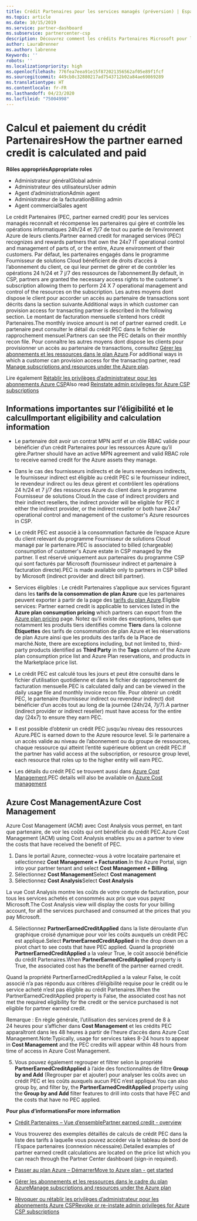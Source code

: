 ```yaml
---
title: Crédit Partenaires pour les services managés (préversion) | Espace partenaires
ms.topic: article
ms.date: 10/15/2019
ms.service: partner-dashboard
ms.subservice: partnercenter-csp
description: Découvrez comment les crédits Partenaires Microsoft pour les services managés sont calculés et payants, et comment vérifier que vous êtes éligible.
author: LauraBrenner
ms.author: labrenne
Keywords: ''
robots: ''
ms.localizationpriority: high
ms.openlocfilehash: 776fea7eea91e15f872021356562af05e89f1fcf
ms.sourcegitcommit: 449cb8c32880217ad7543712b02a84ae69869289
ms.translationtype: HT
ms.contentlocale: fr-FR
ms.lasthandoff: 04/23/2020
ms.locfileid: "75004998"
---
```

# <a name="how-the-partner-earned-credit-is-calculated-and-paid"></a><span data-ttu-id="d90dd-103">Calcul et paiement du crédit Partenaires</span><span class="sxs-lookup"><span data-stu-id="d90dd-103">How the partner earned credit is calculated and paid</span></span>

<span data-ttu-id="d90dd-104">**Rôles appropriés**</span><span class="sxs-lookup"><span data-stu-id="d90dd-104">**Appropriate roles**</span></span>
-   <span data-ttu-id="d90dd-105">Administrateur général</span><span class="sxs-lookup"><span data-stu-id="d90dd-105">Global admin</span></span>
-   <span data-ttu-id="d90dd-106">Administrateur des utilisateurs</span><span class="sxs-lookup"><span data-stu-id="d90dd-106">User admin</span></span>
-   <span data-ttu-id="d90dd-107">Agent d’administration</span><span class="sxs-lookup"><span data-stu-id="d90dd-107">Admin agent</span></span>
-   <span data-ttu-id="d90dd-108">Administrateur de la facturation</span><span class="sxs-lookup"><span data-stu-id="d90dd-108">Billing admin</span></span>
-   <span data-ttu-id="d90dd-109">Agent commercial</span><span class="sxs-lookup"><span data-stu-id="d90dd-109">Sales agent</span></span>

<span data-ttu-id="d90dd-110">Le crédit Partenaires (PEC, partner earned credit) pour les services managés reconnaît et récompense les partenaires qui gère et contrôle les opérations informatiques 24h/24 et 7j/7 de tout ou partie de l’environnent Azure de leurs clients.</span><span class="sxs-lookup"><span data-stu-id="d90dd-110">Partner earned credit for managed services (PEC) recognizes and rewards partners that own the 24x7 IT operational control and management of parts of, or the entire, Azure environment of their customers.</span></span> <span data-ttu-id="d90dd-111">Par défaut, les partenaires engagés dans le programme Fournisseur de solutions Cloud bénéficient de droits d’accès à l’abonnement du client, ce qui leur permet de gérer et de contrôler les opérations 24 h/24 et 7 j/7 des ressources de l’abonnement.</span><span class="sxs-lookup"><span data-stu-id="d90dd-111">By default, in CSP, partners are granted the necessary access rights to the customer's subscription allowing them to perform 24 X 7 operational management and control of the resources on the subscription.</span></span> <span data-ttu-id="d90dd-112">Les autres moyens dont dispose le client pour accorder un accès au partenaire de transactions sont décrits dans la section suivante.</span><span class="sxs-lookup"><span data-stu-id="d90dd-112">Additional ways in which customer can provision access for transacting partner is described in the following section.</span></span> <span data-ttu-id="d90dd-113">Le montant de facturation mensuelle s’entend hors crédit Partenaires.</span><span class="sxs-lookup"><span data-stu-id="d90dd-113">The monthly invoice amount is net of partner earned credit.</span></span> <span data-ttu-id="d90dd-114">Le partenaire peut consulter le détail du crédit PEC dans le fichier de rapprochement mensuel.</span><span class="sxs-lookup"><span data-stu-id="d90dd-114">Partners can see the PEC details on their monthly recon file.</span></span> <span data-ttu-id="d90dd-115">Pour connaître les autres moyens dont dispose les clients pour provisionner un accès au partenaire de transactions, consultez [Gérer les abonnements et les ressources dans le plan Azure](azure-plan-manage.md).</span><span class="sxs-lookup"><span data-stu-id="d90dd-115">For additional ways in which a customer can provision access for the transacting partner, read [Manage subscriptions and resources under the Azure plan](azure-plan-manage.md).</span></span>

<span data-ttu-id="d90dd-116">Lire également [Rétablir les privilèges d’administrateur pour les abonnements Azure CSP](revoke-reinstate-csp.md)</span><span class="sxs-lookup"><span data-stu-id="d90dd-116">Also read [Reinstate admin privileges for Azure CSP subscriptions](revoke-reinstate-csp.md)</span></span>

## <a name="important-eligibility-and-calculation-information"></a><span data-ttu-id="d90dd-117">Informations importantes sur l’éligibilité et le calcul</span><span class="sxs-lookup"><span data-stu-id="d90dd-117">Important eligibility and calculation information</span></span>

- <span data-ttu-id="d90dd-118">Le partenaire doit avoir un contrat MPN actif et un rôle RBAC valide pour bénéficier d’un crédit Partenaires pour les ressources Azure qu’il gère.</span><span class="sxs-lookup"><span data-stu-id="d90dd-118">Partner should have an active MPN agreement and valid RBAC role to receive earned credit for the Azure assets they manage.</span></span> 

- <span data-ttu-id="d90dd-119">Dans le cas des fournisseurs indirects et de leurs revendeurs indirects, le fournisseur indirect est éligible au crédit PEC si le fournisseur indirect, le revendeur indirect ou les deux gèrent et contrôlent les opérations 24 h/24 et 7 j/7 des ressources Azure du client dans le programme Fournisseur de solutions Cloud.</span><span class="sxs-lookup"><span data-stu-id="d90dd-119">In the case of indirect providers and their indirect resellers, the indirect provider will be eligible for PEC if either the indirect provider, or the indirect reseller or both have 24x7 operational control and management of the customer's Azure resources in CSP.</span></span>

- <span data-ttu-id="d90dd-120">Le crédit PEC est associé à la consommation facturée de l’espace Azure du client relevant du programme Fournisseur de solutions Cloud managé par le partenaire.</span><span class="sxs-lookup"><span data-stu-id="d90dd-120">PEC is associated to billed (chargeable) consumption of customer's Azure estate in CSP managed by the partner.</span></span> <span data-ttu-id="d90dd-121">Il est réservé uniquement aux partenaires du programme CSP qui sont facturés par Microsoft (fournisseur indirect et partenaire à facturation directe).</span><span class="sxs-lookup"><span data-stu-id="d90dd-121">PEC is made available only to partners in CSP billed by Microsoft (indirect provider and direct bill partner).</span></span> 

- <span data-ttu-id="d90dd-122">Services éligibles : Le crédit Partenaires s’applique aux services figurant dans les **tarifs de la consommation de plan Azure** que les partenaires peuvent exporter à partir de la page des [tarifs du plan Azure](https://partner.microsoft.com/commerce/sales).</span><span class="sxs-lookup"><span data-stu-id="d90dd-122">Eligible services: Partner earned credit is applicable to services listed in the **Azure plan consumption pricing** which partners can export from the [Azure plan pricing](https://partner.microsoft.com/commerce/sales) page.</span></span> <span data-ttu-id="d90dd-123">Notez qu’il existe des exceptions, telles que notamment les produits tiers identifiés comme **Tiers** dans la colonne **Étiquettes** des tarifs de consommation de plan Azure et les réservations de plan Azure ainsi que les produits des tarifs de la Place de marché.</span><span class="sxs-lookup"><span data-stu-id="d90dd-123">Note, there are exceptions including, but not limited to, third-party products identified as **Third Party** in  the **Tags** column of the Azure plan consumption price list and Azure Plan reservations, and products in the Marketplace price list.</span></span>

- <span data-ttu-id="d90dd-124">Le crédit PEC est calculé tous les jours et peut être consulté dans le fichier d’utilisation quotidienne et dans le fichier de rapprochement de facturation mensuelle.</span><span class="sxs-lookup"><span data-stu-id="d90dd-124">PEC is calculated daily and can be viewed in the daily usage file and monthly invoice recon file.</span></span> <span data-ttu-id="d90dd-125">Pour obtenir un crédit PEC, le partenaire (fournisseur indirect ou revendeur indirect) doit bénéficier d’un accès tout au long de la journée (24h/24, 7j/7).</span><span class="sxs-lookup"><span data-stu-id="d90dd-125">A partner (indirect provider or indirect reseller) must have access for the entire day (24x7) to ensure they earn PEC.</span></span>  

- <span data-ttu-id="d90dd-126">Il est possible d’obtenir un crédit PEC jusqu’au niveau des ressources Azure.</span><span class="sxs-lookup"><span data-stu-id="d90dd-126">PEC is earned down to the Azure resource level.</span></span> <span data-ttu-id="d90dd-127">Si le partenaire a un accès valide au niveau de l’abonnement ou du groupe de ressources, chaque ressource qui atteint l’entité supérieure obtient un crédit PEC.</span><span class="sxs-lookup"><span data-stu-id="d90dd-127">If the partner has valid access at the subscription, or resource group level, each resource that roles up to the higher entity will earn PEC.</span></span>  

- <span data-ttu-id="d90dd-128">Les détails du crédit PEC se trouvent aussi dans [Azure Cost Management](https://go.microsoft.com/fwlink/?linkid=2106482).</span><span class="sxs-lookup"><span data-stu-id="d90dd-128">PEC details will also be available on [Azure Cost management](https://go.microsoft.com/fwlink/?linkid=2106482)</span></span>

## <a name="azure-cost-management"></a><span data-ttu-id="d90dd-129">Azure Cost Management</span><span class="sxs-lookup"><span data-stu-id="d90dd-129">Azure Cost Management</span></span>

 <span data-ttu-id="d90dd-130">Azure Cost Management (ACM) avec Cost Analysis vous permet, en tant que partenaire, de voir les coûts qui ont bénéficié du crédit PEC.</span><span class="sxs-lookup"><span data-stu-id="d90dd-130">Azure Cost Management (ACM) using Cost Analysis enables you as a partner to view the costs that have received the benefit of PEC.</span></span>  

1. <span data-ttu-id="d90dd-131">Dans le portail Azure, connectez-vous à votre locataire partenaire et sélectionnez **Cost Management + Facturation**.</span><span class="sxs-lookup"><span data-stu-id="d90dd-131">In the Azure Portal, sign into your partner tenant and select **Cost Management + Billing**.</span></span>
2.  <span data-ttu-id="d90dd-132">Sélectionnez **Cost Management**</span><span class="sxs-lookup"><span data-stu-id="d90dd-132">Select **Cost management**</span></span>
3.  <span data-ttu-id="d90dd-133">Sélectionnez **Cost Analysis**</span><span class="sxs-lookup"><span data-stu-id="d90dd-133">Select **Cost Analysis**</span></span>

<span data-ttu-id="d90dd-134">La vue Cost Analysis montre les coûts de votre compte de facturation, pour tous les services achetés et consommés aux prix que vous payez Microsoft.</span><span class="sxs-lookup"><span data-stu-id="d90dd-134">The Cost Analysis view will display the costs for your billing account, for all the services purchased and consumed at the prices that you pay Microsoft.</span></span>

4.  <span data-ttu-id="d90dd-135">Sélectionnez **PartnerEarnedCreditApplied** dans la liste déroulante d’un graphique croisé dynamique pour voir les coûts auxquels un crédit PEC est appliqué.</span><span class="sxs-lookup"><span data-stu-id="d90dd-135">Select **PartnerEarnedCreditApplied** in the drop down on a pivot chart to see costs that have PEC applied.</span></span> <span data-ttu-id="d90dd-136">Quand la propriété **PartnerEarnedCreditApplied** a la valeur True, le coût associé bénéficie du crédit Partenaires.</span><span class="sxs-lookup"><span data-stu-id="d90dd-136">When **PartnerEarnedCreditApplied** property is True, the associated cost has the benefit of the partner earned credit.</span></span> 

<span data-ttu-id="d90dd-137">Quand la propriété PartnerEarnedCreditApplied a la valeur False, le coût associé n’a pas répondu aux critères d’éligibilité requise pour le crédit ou le service acheté n’est pas éligible au crédit Partenaires.</span><span class="sxs-lookup"><span data-stu-id="d90dd-137">When the PartnerEarnedCreditApplied property is False, the associated cost has not met the required eligibility for the credit or the service purchased is not eligible for partner earned credit.</span></span>

<span data-ttu-id="d90dd-138">Remarque : En règle générale, l’utilisation des services prend de 8 à 24 heures pour s’afficher dans **Cost Management** et les crédits PEC apparaîtront dans les 48 heures à partir de l’heure d’accès dans Azure Cost Management.</span><span class="sxs-lookup"><span data-stu-id="d90dd-138">Note:Typically, usage for services takes 8-24 hours to appear in **Cost Management** and the PEC credits will appear within 48 hours from time of access in Azure Cost Management.</span></span>

5. <span data-ttu-id="d90dd-139">Vous pouvez également regrouper et filtrer selon la propriété **PartnerEarnedCreditApplied** à l’aide des fonctionnalités de filtre **Group by and Add** (Regrouper par et ajouter) pour analyser les coûts avec un crédit PEC et les coûts auxquels aucun PEC n’est appliqué.</span><span class="sxs-lookup"><span data-stu-id="d90dd-139">You can also group by, and filter by, the **PartnerEarnedCreditApplied** property using the **Group by and Add** filter features to drill into costs that have PEC and the costs that have no PEC applied.</span></span>

 <span data-ttu-id="d90dd-140">**Pour plus d’informations**</span><span class="sxs-lookup"><span data-stu-id="d90dd-140">**For more information**</span></span>

- [<span data-ttu-id="d90dd-141">Crédit Partenaires – Vue d’ensemble</span><span class="sxs-lookup"><span data-stu-id="d90dd-141">Partner earned credit - overview</span></span>](partner-earned-credit.md)

- <span data-ttu-id="d90dd-142">Vous trouverez des exemples détaillés de calculs de crédit PEC dans la liste des tarifs à laquelle vous pouvez accéder via le tableau de bord de l’Espace partenaires (connexion nécessaire).</span><span class="sxs-lookup"><span data-stu-id="d90dd-142">Detailed examples of partner earned credit calculations are located on the price list which you can reach through the Partner Center dashboard (sign-in required).</span></span>

- [<span data-ttu-id="d90dd-143">Passer au plan Azure – Démarrer</span><span class="sxs-lookup"><span data-stu-id="d90dd-143">Move to Azure plan - get started</span></span>](azure-plan-get-started.md)

- [<span data-ttu-id="d90dd-144">Gérer les abonnements et les ressources dans le cadre du plan Azure</span><span class="sxs-lookup"><span data-stu-id="d90dd-144">Manage subscriptions and resources under the Azure plan</span></span>](azure-plan-manage.md)

- [<span data-ttu-id="d90dd-145">Révoquer ou rétablir les privilèges d’administrateur pour les abonnements Azure CSP</span><span class="sxs-lookup"><span data-stu-id="d90dd-145">Revoke or re-instate admin privileges for Azure CSP subscriptions  </span></span>](revoke-reinstate-csp.md)

